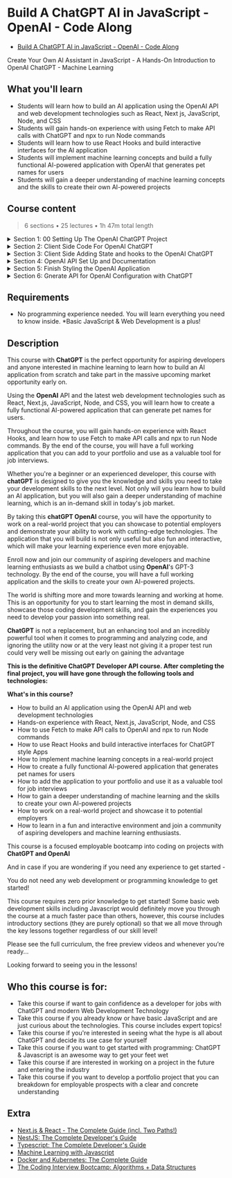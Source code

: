 # Build A ChatGPT AI in JavaScript - OpenAI - Code Along

- [Build A ChatGPT AI in JavaScript - OpenAI - Code Along](https://www.udemy.com/course/build-a-chatgpt-ai-in-javascript-openai-machine-learning/?referralCode=86EF884862FC887CF0E6)

Create Your Own AI Assistant in JavaScript - A Hands-On Introduction to OpenAI ChatGPT - Machine Learning

##  What you'll learn
-   Students will learn how to build an AI application using the OpenAI API and web development technologies such as React, Next js, JavaScript, Node, and CSS
-   Students will gain hands-on experience with using Fetch to make API calls with ChatGPT and npx to run Node commands
-   Students will learn how to use React Hooks and build interactive interfaces for the AI application
-   Students will implement machine learning concepts and build a fully functional AI-powered application with OpenAI that generates pet names for users
-   Students will gain a deeper understanding of machine learning concepts and the skills to create their own AI-powered projects

## Course content

> 6 sections • 25 lectures • 1h 47m total length

<details>
  <summary> Section 1: 00 Setting Up The OpenAI ChatGPT Project </summary>

  1. []()  
</details>

<details>
  <summary> Section 2: Client Side Code For OpenAI ChatGPT </summary>

  1. []()

</details>

<details>
  <summary> Section 3: Client Side Adding State and hooks to the OpenAI ChatGPT</summary>

  1. []()
  
</details>  

<details>
  <summary> Section 4: OpenAI API Set Up and Documentation </summary>

  1. []()
</details> 

<details>
  <summary> Section 5: Finish Styling the OpenAI Application </summary>

  1. []()
</details> 

<details>
  <summary> Section 6: Gnerate API for OpenAI Configuration with ChatGPT </summary>

  1. []()
</details> 

##  Requirements
- No programming experience needed. You will learn everything you need to know inside. *Basic JavaScript & Web Development is a plus!

##  Description

This course with **ChatGPT** is the perfect opportunity for aspiring developers and anyone interested in machine learning to learn how to build an AI application from scratch and take part in the massive upcoming market opportunity early on.

Using the **OpenAI** API and the latest web development technologies such as React, Next.js, JavaScript, Node, and CSS, you will learn how to create a fully functional AI-powered application that can generate pet names for users.

Throughout the course, you will gain hands-on experience with React Hooks, and learn how to use Fetch to make API calls and npx to run Node commands. By the end of the course, you will have a full working application that you can add to your portfolio and use as a valuable tool for job interviews.

Whether you're a beginner or an experienced developer, this course with **chatGPT** is designed to give you the knowledge and skills you need to take your development skills to the next level. Not only will you learn how to build an AI application, but you will also gain a deeper understanding of machine learning, which is an in-demand skill in today's job market.

By taking this **chatGPT OpenAI** course, you will have the opportunity to work on a real-world project that you can showcase to potential employers and demonstrate your ability to work with cutting-edge technologies. The application that you will build is not only useful but also fun and interactive, which will make your learning experience even more enjoyable.

Enroll now and join our community of aspiring developers and machine learning enthusiasts as we build a chatbot using **OpenAI**'s GPT-3 technology. By the end of the course, you will have a full working application and the skills to create your own AI-powered projects.

The world is shifting more and more towards learning and working at home. This is an opportunity for you to start learning the most in demand skills, showcase those coding development skills, and gain the experiences you need to develop your passion into something real. 

**ChatGPT** is not a replacement, but an enhancing tool and an incredibly powerful tool when it comes to programming and analyzing code, and ignoring the utility now or at the very least not giving it a proper test run could very well be missing out early on gaining the advantage

**This is the definitive ChatGPT Developer API course. After completing the final project, you will have gone through the following tools and technologies:**

**What's in this course?**

-   How to build an AI application using the OpenAI API and web development technologies
-   Hands-on experience with React, Next.js, JavaScript, Node, and CSS
-   How to use Fetch to make API calls to OpenAI and npx to run Node commands
-   How to use React Hooks and build interactive interfaces for ChatGPT style Apps
-   How to implement machine learning concepts in a real-world project
-   How to create a fully functional AI-powered application that generates pet names for users
-   How to add the application to your portfolio and use it as a valuable tool for job interviews
-   How to gain a deeper understanding of machine learning and the skills to create your own AI-powered projects
-   How to work on a real-world project and showcase it to potential employers
-   How to learn in a fun and interactive environment and join a community of aspiring developers and machine learning enthusiasts.

This course is a focused employable bootcamp into coding on projects with **ChatGPT and OpenAI**

And in case if you are wondering if you need any experience to get started -

You do not need any web development or programming knowledge to get started!

This course requires zero prior knowledge to get started! Some basic web development skills including Javascript would definitely move you through the course at a much faster pace than others, however, this course includes introductory sections (they are purely optional) so that we all move through the key lessons together regardless of our skill level!

Please see the full curriculum, the free preview videos and whenever you’re ready...

Looking forward to seeing you in the lessons!

##  Who this course is for:
-   Take this course if want to gain confidence as a developer for jobs with ChatGPT and modern Web Development Technology
-   Take this course if you already know or have basic JavaScript and are just curious about the technologies. This course includes expert topics!
-   Take this course if you're interested in seeing what the hype is all about ChatGPT and decide its use case for yourself
-   Take this course if you want to get started with programming: ChatGPT & Javascript is an awesome way to get your feet wet
-   Take this course if are interested in working on a project in the future and entering the industry
-   Take this course if you want to develop a portfolio project that you can breakdown for employable prospects with a clear and concrete understanding

## Extra

-   [Next.js & React - The Complete Guide (incl. Two Paths!)](https://github.com/ShuhanCode/art-javascript/tree/main/Curricula/nextjs)
-   [NestJS: The Complete Developer's Guide](https://www.udemy.com/course/nestjs-the-complete-developers-guide/?couponCode=ADCE6741CC-BONUS)
-   [Typescript: The Complete Developer's Guide](https://www.udemy.com/course/typescript-the-complete-developers-guide)
-   [Machine Learning with Javascript](https://www.udemy.com/course/machine-learning-with-javascript/)
-   [Docker and Kubernetes: The Complete Guide](https://www.udemy.com/course/docker-and-kubernetes-the-complete-guide)
-   [The Coding Interview Bootcamp: Algorithms + Data Structures](https://www.udemy.com/course/coding-interview-bootcamp-algorithms-and-data-structure)


